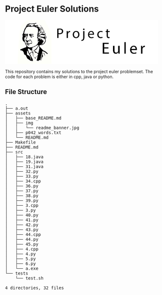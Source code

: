 # Project Euler Solutions

![](assets/img/readme_banner.jpg)

This repository contains my solutions to the project euler problemset. The code for each problem is either in cpp, java or python.

## File Structure
<pre>
.
├── a.out
├── assets
│   ├── base_README.md
│   ├── img
│   │   └── readme_banner.jpg
│   ├── p042_words.txt
│   └── README.md
├── Makefile
├── README.md
├── src
│   ├── 18.java
│   ├── 19.java
│   ├── 31.java
│   ├── 32.py
│   ├── 33.py
│   ├── 34.cpp
│   ├── 36.py
│   ├── 37.py
│   ├── 38.py
│   ├── 39.py
│   ├── 3.cpp
│   ├── 3.py
│   ├── 40.py
│   ├── 41.py
│   ├── 42.py
│   ├── 43.py
│   ├── 44.cpp
│   ├── 44.py
│   ├── 45.py
│   ├── 4.cpp
│   ├── 4.py
│   ├── 5.py
│   ├── 6.py
│   └── a.exe
└── tests
    └── test.sh

4 directories, 32 files
</pre>
